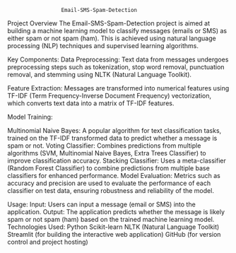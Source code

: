                      Email-SMS-Spam-Detection
Project Overview
The Email-SMS-Spam-Detection project is aimed at building a machine learning model to classify messages (emails or SMS) as either spam or not spam (ham). This is achieved using natural language processing (NLP) techniques and supervised learning algorithms.

Key Components:
         Data Preprocessing: Text data from messages undergoes preprocessing steps such as tokenization, stop word removal, 
         punctuation removal, and stemming using NLTK (Natural Language Toolkit).

Feature Extraction: 
            Messages are transformed into numerical features using TF-IDF (Term Frequency-Inverse Document Frequency) 
            vectorization, which converts text data into a matrix of TF-IDF features.

Model Training:

Multinomial Naive Bayes:
              A popular algorithm for text classification tasks, trained on the TF-IDF transformed data to predict whether a 
            message is spam or not.
Voting Classifier:
            Combines predictions from multiple algorithms (SVM, Multinomial Naive Bayes, Extra Trees Classifier) to improve 
           classification accuracy.
Stacking Classifier:
          Uses a meta-classifier (Random Forest Classifier) to combine predictions from multiple base classifiers for 
          enhanced performance.
Model Evaluation:
           Metrics such as accuracy and precision are used to evaluate the performance of each classifier on test data, 
           ensuring robustness and reliability of the model.

Usage:
Input: Users can input a message (email or SMS) into the application.
Output: The application predicts whether the message is likely spam or not spam (ham) based on the trained machine learning model.
Technologies Used:
Python
Scikit-learn
NLTK (Natural Language Toolkit)
Streamlit (for building the interactive web application)
GitHub (for version control and project hosting)

